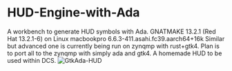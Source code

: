 # HUD-Engine-with-Ada
A workbench to generate HUD symbols with Ada.
GNATMAKE 13.2.1 (Red Hat 13.2.1-6) on Linux macbookpro 6.6.3-411.asahi.fc39.aarch64+16k 
Similar but advanced one is currently being run on zynqmp with rust+gtk4.
Plan is to port all to the zynqmp with simply ada and gtk4.
A homemade HUD to be used within DCS.
![GtkAda-HUD](https://github.com/dynaverx/HUD-Engine-with-Ada/assets/15190686/0fc548e5-6c5f-49dd-8882-6538ccd90180)

